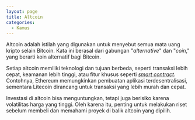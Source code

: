 ```yaml
---
layout: page
title: Altcoin
categories:
  - Kamus
---
```


Altcoin adalah istilah yang digunakan untuk menyebut semua mata uang kripto selain Bitcoin. Kata ini berasal dari gabungan "*alternative*" dan "*coin*," yang berarti koin alternatif bagi Bitcoin.

Setiap altcoin memiliki teknologi dan tujuan berbeda, seperti transaksi lebih cepat, keamanan lebih tinggi, atau fitur khusus seperti [*smart contract*](https://rojocrypto.com/smart-contract). Contohnya, Ethereum memungkinkan pembuatan aplikasi terdesentralisasi, sementara Litecoin dirancang untuk transaksi yang lebih murah dan cepat.

Investasi di altcoin bisa menguntungkan, tetapi juga berisiko karena volatilitas harga yang tinggi. Oleh karena itu, penting untuk melakukan riset sebelum membeli dan memahami proyek di balik altcoin yang dipilih.